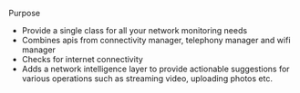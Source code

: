 Purpose
- Provide a single class for all your network monitoring needs
- Combines apis from connectivity manager, telephony manager and wifi manager
- Checks for internet connectivity
- Adds a network intelligence layer to provide actionable suggestions for various operations such as streaming video, uploading photos etc.


  
